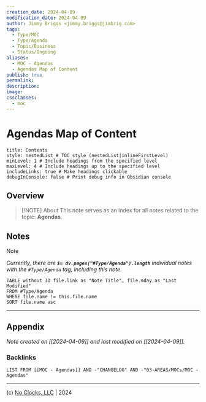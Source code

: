 ```yaml
---
creation_date: 2024-04-09
modification_date: 2024-04-09
author: Jimmy Briggs <jimmy.briggs@jimbrig.com>
tags:
  - Type/MOC
  - Type/Agenda
  - Topic/Business
  - Status/Ongoing
aliases:
  - MOC - Agendas
  - Agendas Map of Content
publish: true
permalink:
description:
image:
cssclasses:
  - moc
---
```


# Agendas Map of Content

```table-of-contents
title: Contents 
style: nestedList # TOC style (nestedList|inlineFirstLevel)
minLevel: 1 # Include headings from the specified level
maxLevel: 4 # Include headings up to the specified level
includeLinks: true # Make headings clickable
debugInConsole: false # Print debug info in Obsidian console
```

## Overview

> [!NOTE] About
> This note serves as an index for all notes related to the topic: **Agendas**.

## Notes

> [!NOTE]
> *Currently, there are **`$= dv.pages("#Type/Agenda").length`**  individual notes with the `#Type/Agenda` tag, including this note.*


```dataview
TABLE without ID file.link as "Note Title", file.mday as "Last Modified"
FROM #Type/Agenda
WHERE file.name != this.file.name
SORT file.name asc
```

***

## Appendix

*Note created on [[2024-04-09]] and last modified on [[2024-04-09]].*

### Backlinks

```dataview
LIST FROM [[MOC - Agendas]] AND -"CHANGELOG" AND -"03-AREAS/MOCs/MOC - Agendas"
```

***

(c) [No Clocks, LLC](https://github.com/noclocks) | 2024